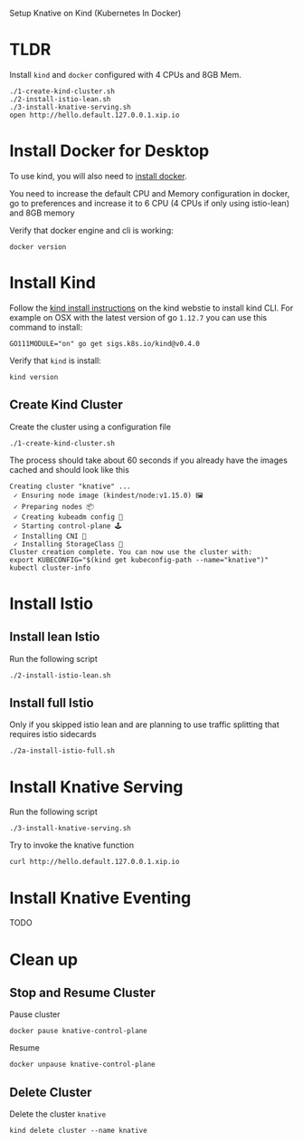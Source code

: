 Setup Knative on Kind (Kubernetes In Docker)

# TLDR
Install `kind` and `docker` configured with 4 CPUs and 8GB Mem.
```
./1-create-kind-cluster.sh 
./2-install-istio-lean.sh
./3-install-knative-serving.sh
open http://hello.default.127.0.0.1.xip.io
```

# Install Docker for Desktop
To use kind, you will also need to [install docker](https://docs.docker.com/install/).

You need to increase the default CPU and Memory configuration in docker, go to preferences and increase it to 6 CPU (4 CPUs if only using istio-lean) and 8GB memory

Verify that docker engine and cli is working: 
```
docker version
```

# Install Kind
Follow the [kind install instructions](https://kind.sigs.k8s.io/docs/user/quick-start/#installation) on the kind webstie to install kind CLI.
For example on OSX with the latest version of go `1.12.7` you can use this command to install:
```
GO111MODULE="on" go get sigs.k8s.io/kind@v0.4.0
```

Verify that `kind` is install:
```
kind version
```

## Create Kind Cluster

Create the cluster using a configuration file
```
./1-create-kind-cluster.sh 
```
The process should take about 60 seconds if you already have the images cached and should look like this
```
Creating cluster "knative" ...
 ✓ Ensuring node image (kindest/node:v1.15.0) 🖼 
 ✓ Preparing nodes 📦 
 ✓ Creating kubeadm config 📜 
 ✓ Starting control-plane 🕹️ 
 ✓ Installing CNI 🔌 
 ✓ Installing StorageClass 💾 
Cluster creation complete. You can now use the cluster with:
export KUBECONFIG="$(kind get kubeconfig-path --name="knative")"
kubectl cluster-info
```

# Install Istio

## Install lean Istio 

Run the following script
```
./2-install-istio-lean.sh
```

## Install full Istio
Only if you skipped istio lean and are planning to use traffic splitting that requires istio sidecards
```
./2a-install-istio-full.sh
```
# Install Knative Serving

Run the following script
```
./3-install-knative-serving.sh
```

Try to invoke the knative function
```
curl http://hello.default.127.0.0.1.xip.io
```

# Install Knative Eventing

TODO

# Clean up

## Stop and Resume Cluster

Pause cluster
```
docker pause knative-control-plane
```
Resume
```
docker unpause knative-control-plane
```

## Delete Cluster
Delete the cluster `knative`
```
kind delete cluster --name knative
```